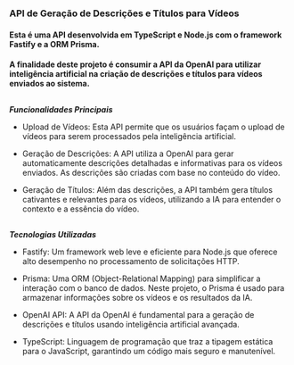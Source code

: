 ### API de Geração de Descrições e Títulos para Vídeos

<h4> Esta é uma API desenvolvida em TypeScript e Node.js com o framework Fastify e a ORM Prisma. </h4>
<h4> A finalidade deste projeto é consumir a API da <strong>OpenAI</strong> para utilizar <strong>inteligência artificial</strong> na criação de descrições e títulos para vídeos enviados ao sistema. </h4>

##

***Funcionalidades Principais***

- Upload de Vídeos: Esta API permite que os usuários façam o upload de vídeos para serem processados pela inteligência artificial.

- Geração de Descrições: A API utiliza a OpenAI para gerar automaticamente descrições detalhadas e informativas para os vídeos enviados. As descrições são criadas com base no conteúdo do vídeo.

- Geração de Títulos: Além das descrições, a API também gera títulos cativantes e relevantes para os vídeos, utilizando a IA para entender o contexto e a essência do vídeo.

##

***Tecnologias Utilizadas***

- Fastify: Um framework web leve e eficiente para Node.js que oferece alto desempenho no processamento de solicitações HTTP.

- Prisma: Uma ORM (Object-Relational Mapping) para simplificar a interação com o banco de dados. Neste projeto, o Prisma é usado para armazenar informações sobre os vídeos e os resultados da IA.

- OpenAI API: A API da OpenAI é fundamental para a geração de descrições e títulos usando inteligência artificial avançada.

- TypeScript: Linguagem de programação que traz a tipagem estática para o JavaScript, garantindo um código mais seguro e manutenível.
